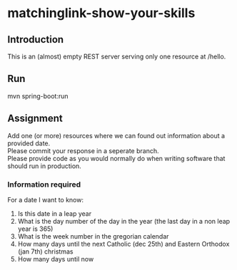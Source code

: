 # matchinglink-show-your-skills

## Introduction
This is an (almost) empty REST server serving only one resource at /hello.

## Run
mvn spring-boot:run

## Assignment
Add one (or more) resources where we can found out information about a provided date.  
Please commit your response in a seperate branch.  
Please provide code as you would normally do when writing software that should run in production.


### Information required
For a date I want to know:

1. Is this date in a leap year
2. What is the day number of the day in the year (the last day in a non leap year is 365)
3. What is the week number in the gregorian calendar
4. How many days until the next Catholic (dec 25th) and Eastern Orthodox (jan 7th) christmas
5. How many days until now